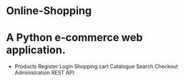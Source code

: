 # Online-Shopping
# A Python e-commerce web application.

- Products
Register
Login
Shopping cart
Catalogue
Search
Checkout
Administration
REST API
